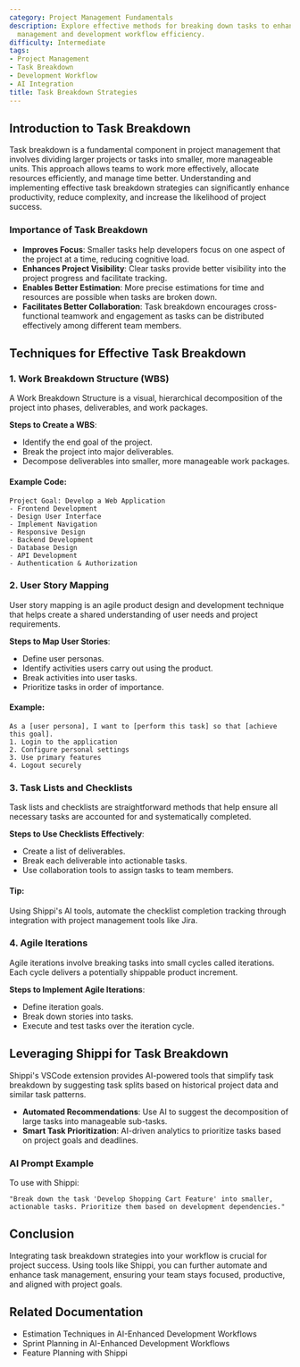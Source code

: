```yaml
---
category: Project Management Fundamentals
description: Explore effective methods for breaking down tasks to enhance project
  management and development workflow efficiency.
difficulty: Intermediate
tags:
- Project Management
- Task Breakdown
- Development Workflow
- AI Integration
title: Task Breakdown Strategies
---
```


## Introduction to Task Breakdown

Task breakdown is a fundamental component in project management that involves dividing larger projects or tasks into smaller, more manageable units. This approach allows teams to work more effectively, allocate resources efficiently, and manage time better. Understanding and implementing effective task breakdown strategies can significantly enhance productivity, reduce complexity, and increase the likelihood of project success.

### Importance of Task Breakdown
- **Improves Focus**: Smaller tasks help developers focus on one aspect of the project at a time, reducing cognitive load.
- **Enhances Project Visibility**: Clear tasks provide better visibility into the project progress and facilitate tracking.
- **Enables Better Estimation**: More precise estimations for time and resources are possible when tasks are broken down.
- **Facilitates Better Collaboration**: Task breakdown encourages cross-functional teamwork and engagement as tasks can be distributed effectively among different team members.

## Techniques for Effective Task Breakdown

### 1. Work Breakdown Structure (WBS)
A Work Breakdown Structure is a visual, hierarchical decomposition of the project into phases, deliverables, and work packages.

**Steps to Create a WBS**:
- Identify the end goal of the project.
- Break the project into major deliverables.
- Decompose deliverables into smaller, more manageable work packages.

#### Example Code:
```plaintext
Project Goal: Develop a Web Application
- Frontend Development
- Design User Interface
- Implement Navigation
- Responsive Design
- Backend Development
- Database Design
- API Development
- Authentication & Authorization
```

### 2. User Story Mapping
User story mapping is an agile product design and development technique that helps create a shared understanding of user needs and project requirements.

**Steps to Map User Stories**:
- Define user personas.
- Identify activities users carry out using the product.
- Break activities into user tasks.
- Prioritize tasks in order of importance.

#### Example:
```plaintext
As a [user persona], I want to [perform this task] so that [achieve this goal].
1. Login to the application
2. Configure personal settings
3. Use primary features
4. Logout securely
```

### 3. Task Lists and Checklists
Task lists and checklists are straightforward methods that help ensure all necessary tasks are accounted for and systematically completed.

**Steps to Use Checklists Effectively**:
- Create a list of deliverables.
- Break each deliverable into actionable tasks.
- Use collaboration tools to assign tasks to team members.

#### Tip:
Using Shippi's AI tools, automate the checklist completion tracking through integration with project management tools like Jira.

### 4. Agile Iterations
Agile iterations involve breaking tasks into small cycles called iterations. Each cycle delivers a potentially shippable product increment.

**Steps to Implement Agile Iterations**:
- Define iteration goals.
- Break down stories into tasks.
- Execute and test tasks over the iteration cycle.

## Leveraging Shippi for Task Breakdown
Shippi's VSCode extension provides AI-powered tools that simplify task breakdown by suggesting task splits based on historical project data and similar task patterns.
- **Automated Recommendations**: Use AI to suggest the decomposition of large tasks into manageable sub-tasks.
- **Smart Task Prioritization**: AI-driven analytics to prioritize tasks based on project goals and deadlines.

### AI Prompt Example
To use with Shippi:
```
"Break down the task 'Develop Shopping Cart Feature' into smaller, actionable tasks. Prioritize them based on development dependencies."
```

## Conclusion
Integrating task breakdown strategies into your workflow is crucial for project success. Using tools like Shippi, you can further automate and enhance task management, ensuring your team stays focused, productive, and aligned with project goals.

## Related Documentation
- Estimation Techniques in AI-Enhanced Development Workflows
- Sprint Planning in AI-Enhanced Development Workflows
- Feature Planning with Shippi
